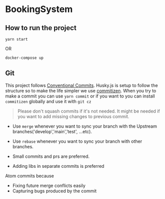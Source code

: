 # BookingSystem

## How to run the project

`yarn start`

OR

`docker-compose up`

## Git

This project follows [Conventional Commits]('https://www.conventionalcommits.org/en/v1.0.0/').
Husky.js is setup to follow the structure so to make the life simpler we use [commitizen]('https://www.npmjs.com/package/commitizen').
When you try to make a commit you can use `yarn commit` or if you want to you can install `commitizen` globally and use it with `git cz`

> Please don't squash commits if it's not needed. It might be needed if you want to add missing changes to previous commit.

- Use `merge` whenever you want to sync your branch with the Upstream branches('develop','main','test', ...etc).

- Use `rebase` whenever you want to sync your branch with other branches.

- Small commits and prs are preferred.

- Adding libs in separate commits is preferred

Atom commits because

- Fixing future merge conflicts easily
- Capturing bugs produced by the commit
